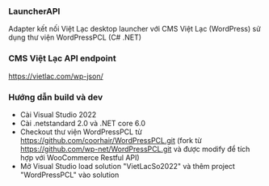 ﻿### LauncherAPI
Adapter kết nối Việt Lạc desktop launcher với CMS Việt Lạc (WordPress) sử dụng thư viện WordPressPCL (C# .NET)

### CMS Việt Lạc API endpoint
https://vietlac.com/wp-json/

### Hướng dẫn build và dev
- Cài Visual Studio 2022
- Cài .netstandard 2.0 và .NET core 6.0
- Checkout thư viện WordPressPCL từ https://github.com/coorhair/WordPressPCL.git (fork từ https://github.com/wp-net/WordPressPCL.git và được modify để tích hợp với WooCommerce Restful API)
- Mở Visual Studio load solution "VietLacSo2022" và thêm project "WordPressPCL" vào solution
